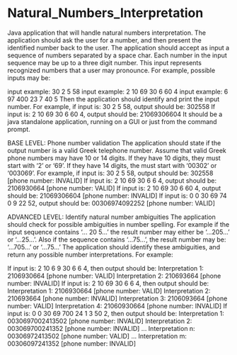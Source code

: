 # Natural_Numbers_Interpretation

Java application that will handle natural numbers interpretation.
The application should ask the user for a number, and then present the identified number back to the user.
The application should accept as input a sequence of numbers separated by a space char. Each number in
the input sequence may be up to a three digit number. This input represents recognized numbers that a user
may pronounce. For example, possible inputs may be:

input example: 30 2 5 58
input example: 2 10 69 30 6 60 4
input example: 6 97 400 23 7 40 5
Then the application should identify and print the input number.
For example, if input is: 30 2 5 58, output should be: 302558
If input is: 2 10 69 30 6 60 4, output should be: 21069306604
It should be a java standalone application, running on a GUI or just from the command prompt.


BASE LEVEL: Phone number validation
The application should state if the output number is a valid Greek telephone number.
Assume that valid Greek phone numbers may have 10 or 14 digits. If they have 10 digits, they must start
with ‘2’ or ‘69’. If they have 14 digits, the must start with ‘00302’ or ‘003069’.
For example, if input is: 30 2 5 58, output should be: 302558 [phone number: INVALID]
If input is: 2 10 69 30 6 6 4, output should be: 2106930664 [phone number: VALID]
If input is: 2 10 69 30 6 60 4, output should be: 21069306604 [phone number: INVALID]
If input is: 0 0 30 69 74 0 9 22 52, output should be: 00306974092252 [phone number: VALID]

ADVANCED LEVEL: Identify natural number ambiguities
The application should check for possible ambiguities in number spelling.
For example if the input sequence contains ‘... 20 5...’ the result number may either be ‘...205...’ or ‘...25...’.
Also if the sequence contains ‘...75...’, the result number may be: ‘...705...’ or ‘...75...’
The application should identify these ambiguities, and return any possible number interpretations.
For example:

If input is: 2 10 6 9 30 6 6 4, then output should be:
Interpretation 1: 2106930664 [phone number: VALID]
Interpretation 2: 210693664 [phone number: INVALID]
If input is: 2 10 69 30 6 6 4, then output should be:
Interpretation 1: 2106930664 [phone number: VALID]
Interpretation 2: 210693664 [phone number: INVALID]
Interpretation 3: 2106093664 [phone number: VALID]
Interpretation 4: 21060930664 [phone number: INVALID]
If input is: 0 0 30 69 700 24 1 3 50 2, then output should be:
Interpretation 1: 0030697002413502 [phone number: INVALID]
Interpretation 2: 003069700241352 [phone number: INVALID]
...
Interpretation n: 00306972413502 [phone number: VALID]
...
Interpretation m: 00306097241352 [phone number: INVALID]

